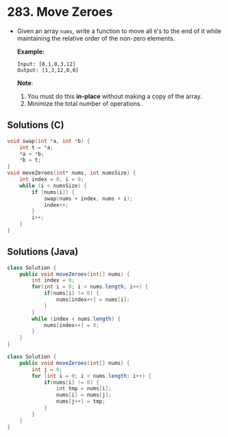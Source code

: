 # 283. Move Zeroes

- Given an array `nums`, write a function to move all `0`'s to the end of it while maintaining the relative order of the non-zero elements.

  **Example:**

  ```
  Input: [0,1,0,3,12]
  Output: [1,3,12,0,0]
  ```

  **Note**:

  1. You must do this **in-place** without making a copy of the array.
  2. Minimize the total number of operations.



## Solutions (C)

```c
void swap(int *a, int *b) {
    int t = *a;
    *a = *b;
    *b = t;
}
void moveZeroes(int* nums, int numsSize) {
    int index = 0, i = 0;
    while (i < numsSize) {
        if (nums[i]) {
            swap(nums + index, nums + i);
            index++;
        }
        i++;
    }
}
```



## Solutions (Java)

```java
class Solution {
    public void moveZeroes(int[] nums) {
        int index = 0;
        for(int i = 0; i < nums.length; i++) {
            if(nums[i] != 0) {
                nums[index++] = nums[i];
            }
        }
        while (index < nums.length) {
            nums[index++] = 0;
        }
    }
}
```



```java
class Solution {
    public void moveZeroes(int[] nums) {
        int j = 0;
        for (int i = 0; i < nums.length; i++) {
            if(nums[i] != 0) {
                int tmp = nums[i];
                nums[i] = nums[j];
                nums[j++] = tmp;
            }
        }
    }
}
```



